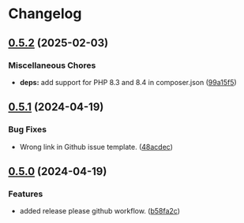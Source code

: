 # Changelog

## [0.5.2](https://github.com/tomshaw/mediable/compare/v0.5.1...v0.5.2) (2025-02-03)


### Miscellaneous Chores

* **deps:** add support for PHP 8.3 and 8.4 in composer.json ([99a15f5](https://github.com/tomshaw/mediable/commit/99a15f5faf01682512283ba7a8e87e1bf68d8d3a))

## [0.5.1](https://github.com/tomshaw/mediable/compare/v0.5.0...v0.5.1) (2024-04-19)


### Bug Fixes

* Wrong link in Github issue template. ([48acdec](https://github.com/tomshaw/mediable/commit/48acdec841fd17bfb57c825ae8ee1cd8280fb785))

## [0.5.0](https://github.com/tomshaw/mediable/compare/v0.4.0...v0.5.0) (2024-04-19)


### Features

* added release please github workflow. ([b58fa2c](https://github.com/tomshaw/mediable/commit/b58fa2c866eb4d25085488d5c5e67692a36e7520))

